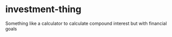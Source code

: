 # investment-thing
Something like a calculator to calculate compound interest but with financial goals 
